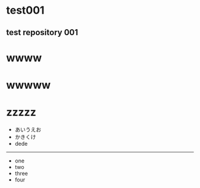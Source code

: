# test001
test repository 001
---
# wwww

# wwwww

# zzzzz

* あいうえお
* かきくけ
* dede

-----

* one
* two
* three
* four